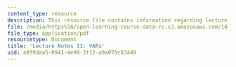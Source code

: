```yaml
---
content_type: resource
description: This resource file contains information regarding lecture 11.
file: /media/https%3A/open-learning-course-data-rc.s3.amazonaws.com/14-384-time-series-analysis-fall-2013/a0f9daa509414e993f12a9a070c83449_MIT14_384F13_lec11.pdf
file_type: application/pdf
resourcetype: Document
title: 'Lecture Notes 11: VARs'
uid: a0f9daa5-0941-4e99-3f12-a9a070c83449
---
```

